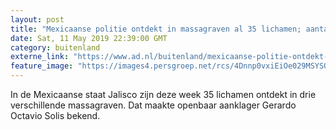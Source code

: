 ```yaml
---
layout: post
title: "Mexicaanse politie ontdekt in massagraven al 35 lichamen; aantal kan nog verder oplopen"
date: Sat, 11 May 2019 22:39:00 GMT
category: buitenland
externe_link: "https://www.ad.nl/buitenland/mexicaanse-politie-ontdekt-in-massagraven-al-35-lichamen-aantal-kan-nog-verder-oplopen~ab83fa9b/"
feature_image: "https://images4.persgroep.net/rcs/4Dnnp0vxiEiOe029MSYSQsCz-F4/diocontent/148014946/_fitwidth/400/?appId=21791a8992982cd8da851550a453bd7f&quality=0.7"
---
```


In de Mexicaanse staat Jalisco zijn deze week 35 lichamen ontdekt in drie verschillende massagraven. Dat maakte openbaar aanklager Gerardo Octavio Solis bekend.
